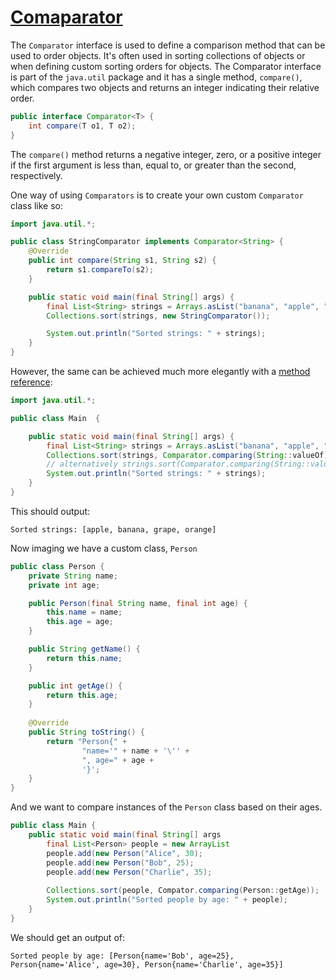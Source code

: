 # [Comaparator]()
The ``Comparator`` interface is used to define a comparison method that can be used to order objects. It's often used in sorting collections of objects or when defining custom sorting orders for objects. The Comparator interface is part of the ``java.util`` package and it has a single method, ``compare()``, which compares two objects and returns an integer indicating their relative order.

```java
public interface Comparator<T> {
    int compare(T o1, T o2);
}
```
The ``compare()`` method returns a negative integer, zero, or a positive integer if the first argument is less than, equal to, or greater than the second, respectively.

One way of using ``Comparators`` is to create your own custom  ``Comparator`` class  like so:

```java
import java.util.*;

public class StringComparator implements Comparator<String> {
    @Override
    public int compare(String s1, String s2) {
        return s1.compareTo(s2);
    }

    public static void main(final String[] args) {
        final List<String> strings = Arrays.asList("banana", "apple", "orange", "grape");
        Collections.sort(strings, new StringComparator());

        System.out.println("Sorted strings: " + strings);
    }
}
```

However,  the same can be achieved much more elegantly with a [method reference](./method_reference.md):

```java
import java.util.*;

public class Main  {

    public static void main(final String[] args) {
        final List<String> strings = Arrays.asList("banana", "apple", "orange", "grape");
        Collections.sort(strings, Comparator.comparing(String::valueOf));
		// alternatively strings.sort(Comparator.comparing(String::valueOf));
        System.out.println("Sorted strings: " + strings);
    }
}
```

This should output:
```
Sorted strings: [apple, banana, grape, orange]
```

Now imaging we have a custom class, ``Person``
```java
public class Person {
    private String name;
    private int age;

	public Person(final String name, final int age) {
		this.name = name;
		this.age = age;
	}

	public String getName() {
		return this.name;
	}

	public int getAge() {
		return this.age;
	}
	
	@Override
    public String toString() {
        return "Person{" +
                "name='" + name + '\'' +
                ", age=" + age +
                '}';
    }
}
```

And we want to compare instances of the ``Person`` class based on their ages.

```java
public class Main {
	public static void main(final String[] args
		final List<Person> people = new ArrayList
		people.add(new Person("Alice", 30);
		people.add(new Person("Bob", 25);
		people.add(new Person("Charlie", 35);
		
		Collections.sort(people, Compator.comparing(Person::getAge));
		System.out.println("Sorted people by age: " + people);
    }
}
```

We should get an output of:
```
Sorted people by age: [Person{name='Bob', age=25}, Person{name='Alice', age=30}, Person{name='Charlie', age=35}]
```